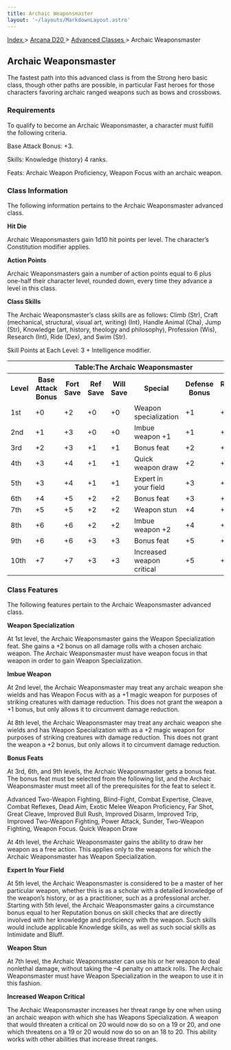```yaml
---
title: Archaic Weaponsmaster
layout: '~/layouts/MarkdownLayout.astro'
---
```


[ Index ](/) > [ Arcana D20 ](/arcana.d20.srd) > [ Advanced Classes ](/arcana.d20.srd/advanced.classes) > Archaic Weaponsmaster

##  Archaic Weaponsmaster

The fastest path into this advanced class is from the Strong hero basic class,
though other paths are possible, in particular Fast heroes for those
characters favoring archaic ranged weapons such as bows and crossbows.

###  Requirements

To qualify to become an Archaic Weaponsmaster, a character must fulfill the
following criteria.

Base Attack Bonus: +3.

Skills: Knowledge (history) 4 ranks.

Feats: Archaic Weapon Proficiency, Weapon Focus with an archaic weapon.

###  Class Information

The following information pertains to the Archaic Weaponsmaster advanced
class.

**Hit Die**

Archaic Weaponsmasters gain 1d10 hit points per level. The character’s
Constitution modifier applies.

**Action Points**

Archaic Weaponsmasters gain a number of action points equal to 6 plus one-half
their character level, rounded down, every time they advance a level in this
class.

**Class Skills**

The Archaic Weaponsmaster’s class skills are as follows: Climb (Str), Craft
(mechanical, structural, visual art, writing) (Int), Handle Animal (Cha), Jump
(Str), Knowledge (art, history, theology and philosophy), Profession (Wis),
Research (Int), Ride (Dex), and Swim (Str).

Skill Points at Each Level: 3 + Intelligence modifier.


<table> <tr> <th colspan="8"> Table:The Archaic Weaponsmaster </th> </tr> <tr> <th> Level </th> <th> Base Attack Bonus </th> <th> Fort Save </th> <th> Ref Save </th> <th> Will Save </th> <th> Special </th> <th> Defense Bonus </th> <th> Reputation Bonus </th> </tr> <tr> <td> 1st </td> <td> +0 </td> <td> +2 </td> <td> +0 </td> <td> +0 </td> <td> Weapon specialization </td> <td> +1 </td> <td> +1 </td> </tr> <tr class="shaded"> <td> 2nd </td> <td> +1 </td> <td> +3 </td> <td> +0 </td> <td> +0 </td> <td> Imbue weapon +1 </td> <td> +1 </td> <td> +1 </td> </tr> <tr> <td> 3rd </td> <td> +2 </td> <td> +3 </td> <td> +1 </td> <td> +1 </td> <td> Bonus feat </td> <td> +2 </td> <td> +1 </td> </tr> <tr class="shaded"> <td> 4th </td> <td> +3 </td> <td> +4 </td> <td> +1 </td> <td> +1 </td> <td> Quick weapon draw </td> <td> +2 </td> <td> +2 </td> </tr> <tr> <td> 5th </td> <td> +3 </td> <td> +4 </td> <td> +1 </td> <td> +1 </td> <td> Expert in your field </td> <td> +3 </td> <td> +2 </td> </tr> <tr class="shaded"> <td> 6th </td> <td> +4 </td> <td> +5 </td> <td> +2 </td> <td> +2 </td> <td> Bonus feat </td> <td> +3 </td> <td> +2 </td> </tr> <tr> <td> 7th </td> <td> +5 </td> <td> +5 </td> <td> +2 </td> <td> +2 </td> <td> Weapon stun </td> <td> +4 </td> <td> +3 </td> </tr> <tr class="shaded"> <td> 8th </td> <td> +6 </td> <td> +6 </td> <td> +2 </td> <td> +2 </td> <td> Imbue weapon +2 </td> <td> +4 </td> <td> +3 </td> </tr> <tr> <td> 9th </td> <td> +6 </td> <td> +6 </td> <td> +3 </td> <td> +3 </td> <td> Bonus feat </td> <td> +5 </td> <td> +3 </td> </tr> <tr class="shaded"> <td> 10th </td> <td> +7 </td> <td> +7 </td> <td> +3 </td> <td> +3 </td> <td> Increased weapon critical </td> <td> +5 </td> <td> +4 </td> </tr> </table>


###  Class Features

The following features pertain to the Archaic Weaponsmaster advanced class.

**Weapon Specialization**

At 1st level, the Archaic Weaponsmaster gains the Weapon Specialization feat.
She gains a +2 bonus on all damage rolls with a chosen archaic weapon. The
Archaic Weaponsmaster must have weapon focus in that weapon in order to gain
Weapon Specialization.

**Imbue Weapon**

At 2nd level, the Archaic Weaponsmaster may treat any archaic weapon she
wields and has Weapon Focus with as a +1 magic weapon for purposes of striking
creatures with damage reduction. This does not grant the weapon a +1 bonus,
but only allows it to circumvent damage reduction.

At 8th level, the Archaic Weaponsmaster may treat any archaic weapon she
wields and has Weapon Specialization with as a +2 magic weapon for purposes of
striking creatures with damage reduction. This does not grant the weapon a +2
bonus, but only allows it to circumvent damage reduction.

**Bonus Feats**

At 3rd, 6th, and 9th levels, the Archaic Weaponsmaster gets a bonus feat. The
bonus feat must be selected from the following list, and the Archaic
Weaponsmaster must meet all of the prerequisites for the feat to select it.

Advanced Two-Weapon Fighting, Blind-Fight, Combat Expertise, Cleave, Combat
Reflexes, Dead Aim, Exotic Melee Weapon Proficiency, Far Shot, Great Cleave,
Improved Bull Rush, Improved Disarm, Improved Trip, Improved Two-Weapon
Fighting, Power Attack, Sunder, Two-Weapon Fighting, Weapon Focus. Quick
Weapon Draw

At 4th level, the Archaic Weaponsmaster gains the ability to draw her weapon
as a free action. This applies only to the weapons for which the Archaic
Weaponsmaster has Weapon Specialization.

**Expert In Your Field**

At 5th level, the Archaic Weaponsmaster is considered to be a master of her
particular weapon, whether this is as a scholar with a detailed knowledge of
the weapon’s history, or as a practitioner, such as a professional archer.
Starting with 5th level, the Archaic Weaponsmaster gains a circumstance bonus
equal to her Reputation bonus on skill checks that are directly involved with
her knowledge and proficiency with the weapon. Such skills would include
applicable Knowledge skills, as well as such social skills as Intimidate and
Bluff.

**Weapon Stun**

At 7th level, the Archaic Weaponsmaster can use his or her weapon to deal
nonlethal damage, without taking the –4 penalty on attack rolls. The Archaic
Weaponsmaster must have Weapon Specialization in the weapon to use it in this
fashion.

**Increased Weapon Critical**

The Archaic Weaponsmaster increases her threat range by one when using an
archaic weapon with which she has Weapons Specialization. A weapon that would
threaten a critical on 20 would now do so on a 19 or 20, and one which
threatens on a 19 or 20 would now do so on an 18 to 20. This ability works
with other abilities that increase threat ranges.

